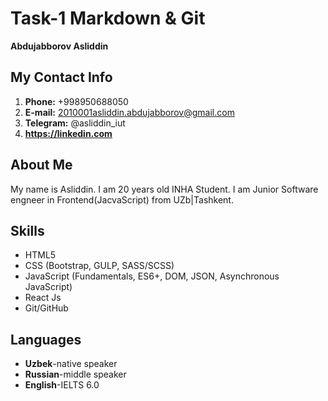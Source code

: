 # Task-1 Markdown & Git
**Abdujabborov Asliddin**

## My Contact Info
1. **Phone:** +998950688050
2. **E-mail:** 2010001asliddin.abdujabborov@gmail.com
3. **Telegram:** @asliddin_iut
4. **https://linkedin.com**
## About Me
My name is Asliddin. I am 20 years old INHA Student. I am Junior Software engneer in Frontend(JacvaScript) from UZb|Tashkent.

## Skills
* HTML5
* CSS (Bootstrap, GULP, SASS/SCSS)
* JavaScript (Fundamentals, ES6+, DOM, JSON, Asynchronous JavaScript)
* React Js
* Git/GitHub

## Languages
* **Uzbek**-native speaker
* **Russian**-middle speaker
* **English**-IELTS 6.0